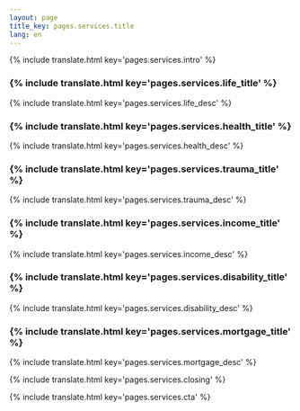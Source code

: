 ```yaml
---
layout: page
title_key: pages.services.title
lang: en
---
```


{% include translate.html key='pages.services.intro' %}

### {% include translate.html key='pages.services.life_title' %}
{% include translate.html key='pages.services.life_desc' %}

### {% include translate.html key='pages.services.health_title' %}
{% include translate.html key='pages.services.health_desc' %}

### {% include translate.html key='pages.services.trauma_title' %}
{% include translate.html key='pages.services.trauma_desc' %}

### {% include translate.html key='pages.services.income_title' %}
{% include translate.html key='pages.services.income_desc' %}

### {% include translate.html key='pages.services.disability_title' %}
{% include translate.html key='pages.services.disability_desc' %}

### {% include translate.html key='pages.services.mortgage_title' %}
{% include translate.html key='pages.services.mortgage_desc' %}

{% include translate.html key='pages.services.closing' %}

{% include translate.html key='pages.services.cta' %}
